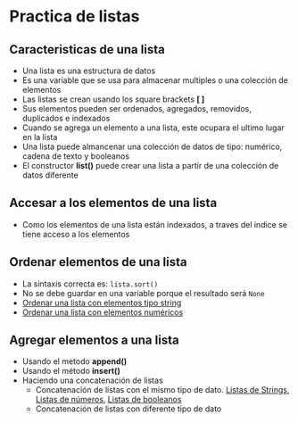 # Practica de listas

## Caracteristicas de una lista
* Una lista es una estructura de datos
* Es una variable que se usa para almacenar multiples o una colección de elementos
* Las listas se crean usando los square brackets **[ ]**
* Sus elementos pueden ser ordenados, agregados, removidos, duplicados e indexados
* Cuando se agrega un elemento a una lista, este ocupara el ultimo lugar en la lista
* Una lista puede almancenar una colección de datos de tipo: numérico, cadena de texto y booleanos
* El constructor **list()** puede crear una lista a partir de una colección de datos diferente

## Accesar a los elementos de una lista
* Como los elementos de una lista están indexados, a traves del indice se tiene acceso a los elementos

## Ordenar elementos de una lista
* La sintaxis correcta es: ```lista.sort()```
* No se debe guardar en una variable porque el resultado será ```None```
* [Ordenar una lista con elementos tipo string](https://github.com/r3card0/Python-Notes/blob/main/Projects/Python_Basic_Course/group_A.py)
* [Ordenar una lista con elementos numéricos](https://github.com/r3card0/Python-Notes/blob/main/Projects/Python_Basic_Course/sortNumbersList.py)

## Agregar elementos a una lista

* Usando el metodo **append()**
* Usando el método **insert()**
* Haciendo una concatenación de listas
    - Concatenación de listas con el mismo tipo de dato. [Listas de Strings](https://github.com/r3card0/Python-Notes/blob/main/Projects/Python_Basic_Course/concatStringLists.py), [Listas de números](https://github.com/r3card0/Python-Notes/blob/main/Projects/Python_Basic_Course/concatNumberLists.py), [Listas de booleanos]()
    - Concatenación de listas con diferente tipo de dato
